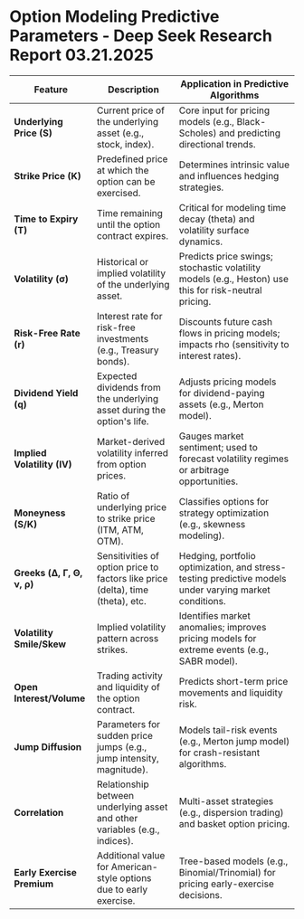 # Option Modeling Predictive Parameters - Deep Seek Research Report 03.21.2025  
| **Feature**               | **Description**                                                                 | **Application in Predictive Algorithms**                                                                 |
|---------------------------|---------------------------------------------------------------------------------|----------------------------------------------------------------------------------------------------------|
| **Underlying Price (S)**   | Current price of the underlying asset (e.g., stock, index).                     | Core input for pricing models (e.g., Black-Scholes) and predicting directional trends.                   |
| **Strike Price (K)**       | Predefined price at which the option can be exercised.                          | Determines intrinsic value and influences hedging strategies.                                            |
| **Time to Expiry (T)**     | Time remaining until the option contract expires.                               | Critical for modeling time decay (theta) and volatility surface dynamics.                                |
| **Volatility (σ)**         | Historical or implied volatility of the underlying asset.                      | Predicts price swings; stochastic volatility models (e.g., Heston) use this for risk-neutral pricing.    |
| **Risk-Free Rate (r)**     | Interest rate for risk-free investments (e.g., Treasury bonds).                 | Discounts future cash flows in pricing models; impacts rho (sensitivity to interest rates).               |
| **Dividend Yield (q)**     | Expected dividends from the underlying asset during the option's life.          | Adjusts pricing models for dividend-paying assets (e.g., Merton model).                                  |
| **Implied Volatility (IV)**| Market-derived volatility inferred from option prices.                          | Gauges market sentiment; used to forecast volatility regimes or arbitrage opportunities.                 |
| **Moneyness (S/K)**        | Ratio of underlying price to strike price (ITM, ATM, OTM).                      | Classifies options for strategy optimization (e.g., skewness modeling).                                  |
| **Greeks (Δ, Γ, Θ, ν, ρ)**| Sensitivities of option price to factors like price (delta), time (theta), etc. | Hedging, portfolio optimization, and stress-testing predictive models under varying market conditions.    |
| **Volatility Smile/Skew**  | Implied volatility pattern across strikes.                                      | Identifies market anomalies; improves pricing models for extreme events (e.g., SABR model).              |
| **Open Interest/Volume**   | Trading activity and liquidity of the option contract.                          | Predicts short-term price movements and liquidity risk.                                                  |
| **Jump Diffusion**         | Parameters for sudden price jumps (e.g., jump intensity, magnitude).            | Models tail-risk events (e.g., Merton jump model) for crash-resistant algorithms.                        |
| **Correlation**            | Relationship between underlying asset and other variables (e.g., indices).      | Multi-asset strategies (e.g., dispersion trading) and basket option pricing.                             |
| **Early Exercise Premium** | Additional value for American-style options due to early exercise.              | Tree-based models (e.g., Binomial/Trinomial) for pricing early-exercise decisions.                       |
